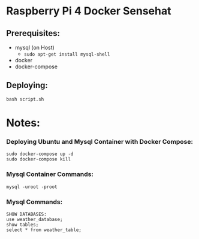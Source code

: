 # Raspberry Pi 4 Docker Sensehat

## Prerequisites:

- mysql (on Host)
  -  `sudo apt-get install mysql-shell`
- docker
- docker-compose

## Deploying:
```
bash script.sh
```

# Notes:

### Deploying Ubuntu and Mysql Container with Docker Compose:
```
sudo docker-compose up -d
sudo docker-compose kill

```

### Mysql Container Commands:
```
mysql -uroot -proot
```


### Mysql Commands:
```
SHOW DATABASES:
use weather_database;
show tables;
select * from weather_table;
```

